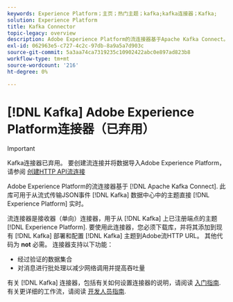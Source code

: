 ```yaml
---
keywords: Experience Platform；主页；热门主题；kafka;kafka连接器；Kafka;
solution: Experience Platform
title: Kafka Connector
topic-legacy: overview
description: Adobe Experience Platform的流连接器基于Apache Kafka Connect。 此库可用于直接在您的数据中心中将JSON事件从Kafka主题流式传输到实时Experience Platform。
exl-id: 062963e5-c727-4c2c-97db-8a9a5a7d903c
source-git-commit: 5a3aa74ca7319235c10902422abc0e897ad823b8
workflow-type: tm+mt
source-wordcount: '216'
ht-degree: 0%

---
```


# [!DNL Kafka] Adobe Experience Platform连接器（已弃用）

>[!IMPORTANT]
>
>Kafka连接器已弃用。 要创建流连接并将数据导入Adobe Experience Platform，请参阅 [创建HTTP API流连接](../../sources/connectors/streaming/http.md)

Adobe Experience Platform的流连接器基于 [!DNL Apache Kafka Connect]. 此库可用于从流式传输JSON事件 [!DNL Kafka] 数据中心中的主题直接 [!DNL Experience Platform] 实时。

流连接器是接收器（单向）连接器，用于从 [!DNL Kafka] 上已注册端点的主题 [!DNL Experience Platform]. 要使用此连接器，您必须下载库，并将其添加到现有 [!DNL Kafka] 部署和配置 [!DNL Kafka] 主题到Adobe流HTTP URL。 其他代码为 **not** 必需。 连接器支持以下功能：

- 经过验证的数据集合
- 对消息进行批处理以减少网络调用并提高吞吐量

有关 [!DNL Kafka] 连接器，包括有关如何设置连接器的说明，请阅读 [入门指南](https://github.com/adobe/experience-platform-streaming-connect). 有关更详细的工作流，请阅读 [开发人员指南](https://www.adobe.com/go/kafka-connector-developer-guide).
